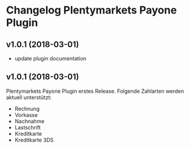 # Changelog Plentymarkets Payone Plugin

## v1.0.1 (2018-03-01)

* update plugin documentation

## v1.0.1 (2018-03-01)

Plentymarkets Payone Plugin erstes Release. Folgende Zahlarten werden aktuell unterstützt:

* Rechnung
* Vorkasse
* Nachnahme
* Lastschrift
* Kreditkarte
* Kreditkarte 3DS